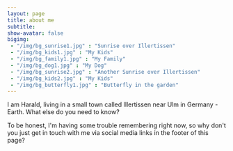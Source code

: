 ```yaml
---
layout: page
title: about me
subtitle:
show-avatar: false
bigimg:
 - "/img/bg_sunrise1.jpg" : "Sunrise over Illertissen"
 - "/img/bg_kids1.jpg" : "My Kids"
 - "/img/bg_family1.jpg" : "My Family"
 - "/img/bg_dog1.jpg" : "My Dog"
 - "/img/bg_sunrise2.jpg" : "Another Sunrise over Illertissen"
 - "/img/bg_kids2.jpg" : "My Kids"
 - "/img/bg_butterfly1.jpg" : "Butterfly in the garden"
---
```


I am Harald, living in a small town called Illertissen near Ulm in Germany - Earth.
What else do you need to know?

To be honest, I'm having some trouble remembering right now, so why don't you just get in touch with me via social media links in the footer of this page?
